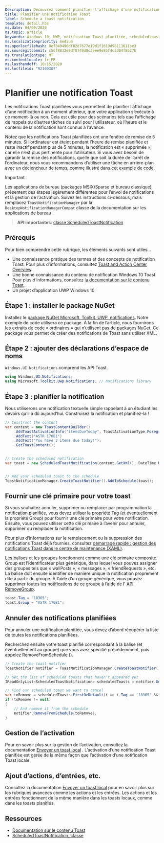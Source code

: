 ```yaml
---
Description: Découvrez comment planifier l’affichage d’une notification Toast locale à un moment ultérieur.
title: Planifier une notification Toast
label: Schedule a toast notification
template: detail.hbs
ms.date: 04/09/2020
ms.topic: article
keywords: Windows 10, UWP, notification Toast planifiée, scheduledtoastnotification, Guide de démarrage rapide, prise en main, exemple de code, procédure pas à pas
ms.localizationpriority: medium
ms.openlocfilehash: 8ef849490df82d7677e19d1f1619d98111611be3
ms.sourcegitcommit: c5df8832e9df8749d0c3eee9e85f4c2d04f8b27b
ms.translationtype: MT
ms.contentlocale: fr-FR
ms.lasthandoff: 10/15/2020
ms.locfileid: "92100307"
---
```

# <a name="schedule-a-toast-notification"></a>Planifier une notification Toast

Les notifications Toast planifiées vous permettent de planifier l’affichage d’une notification à un moment ultérieur, que votre application s’exécute à ce moment-là ou non. Cela est utile pour des scénarios tels que l’affichage de rappels ou d’autres tâches de suivi pour l’utilisateur, où l’heure et le contenu de la notification sont connus à l’avance.

Notez que les notifications Toast planifiées ont une fenêtre de remise de 5 minutes. Si l’ordinateur est éteint pendant l’heure de remise planifiée et reste inactif pendant plus de 5 minutes, la notification est « supprimée », car elle n’est plus pertinente pour l’utilisateur. Si vous avez besoin de garantir la remise des notifications, quelle que soit la durée de l’arrêt de l’ordinateur, nous vous recommandons d’utiliser une tâche en arrière-plan avec un déclencheur de temps, comme illustré dans [cet exemple de code](https://github.com/WindowsNotifications/quickstart-snoozable-toasts-even-if-computer-is-off).

> [!IMPORTANT]
> Les applications de bureau (packages MSIX/Sparse et bureau classique) présentent des étapes légèrement différentes pour l’envoi de notifications et la gestion de l’activation. Suivez les instructions ci-dessous, mais remplacez `ToastNotificationManager` par la `DesktopNotificationManagerCompat` classe de la documentation sur les [applications de bureau](toast-desktop-apps.md) .

> **API importantes**: [classe ScheduledToastNotification](/uwp/api/Windows.UI.Notifications.ScheduledToastNotification)


## <a name="prerequisites"></a>Prérequis

Pour bien comprendre cette rubrique, les éléments suivants sont utiles...

* Une connaissance pratique des termes et des concepts de notification Toast. Pour plus d’informations, consultez [Toast and Action Center Overview](/archive/blogs/tiles_and_toasts/toast-notification-and-action-center-overview-for-windows-10).
* Une bonne connaissance du contenu de notification Windows 10 Toast. Pour plus d’informations, consultez [la documentation sur le contenu Toast](adaptive-interactive-toasts.md).
* Un projet d’application UWP Windows 10


## <a name="step-1-install-nuget-package"></a>Étape 1 : installer le package NuGet

Installez le [package NuGet Microsoft. Toolkit. UWP. notifications](https://www.nuget.org/packages/Microsoft.Toolkit.Uwp.Notifications/). Notre exemple de code utilisera ce package. À la fin de l’article, nous fournirons les extraits de code « ordinaires » qui n’utilisent pas de packages NuGet. Ce package vous permet de créer des notifications de Toast sans utiliser XML.


## <a name="step-2-add-namespace-declarations"></a>Étape 2 : ajouter des déclarations d’espace de noms

`Windows.UI.Notifications` comprend les API Toast.

```csharp
using Windows.UI.Notifications;
using Microsoft.Toolkit.Uwp.Notifications; // Notifications library
```


## <a name="step-3-schedule-the-notification"></a>Étape 3 : planifier la notification

Nous utiliserons une notification textuelle simple rappelant à un étudiant les devoirs qu’il a dû aujourd’hui. Construisez la notification et planifiez-la !

```csharp
// Construct the content
var content = new ToastContentBuilder()
    .AddToastActivationInfo("itemsDueToday", ToastActivationType.Foreground)
    .AddText("ASTR 170B1")
    .AddText("You have 3 items due today!");
    .GetToastContent();

    
// Create the scheduled notification
var toast = new ScheduledToastNotification(content.GetXml(), DateTime.Now.AddSeconds(5));


// Add your scheduled toast to the schedule
ToastNotificationManager.CreateToastNotifier().AddToSchedule(toast);
```


## <a name="provide-a-primary-key-for-your-toast"></a>Fournir une clé primaire pour votre toast

Si vous souhaitez annuler, supprimer ou remplacer par programmation la notification planifiée, vous devez utiliser la propriété Tag (et éventuellement la propriété Group) pour fournir une clé primaire pour votre notification. Ensuite, vous pouvez utiliser cette clé primaire à l’avenir pour annuler, supprimer ou remplacer la notification.

Pour plus d’informations sur le remplacement ou la suppression des notifications Toast déjà fournies, consultez [démarrage rapide : gestion des notifications Toast dans le centre de maintenance (XAML)](/previous-versions/windows/apps/dn631260(v=win.10)).

Les balises et les groupes fonctionnent comme une clé primaire composite. Group est l’identificateur plus générique, dans lequel vous pouvez assigner des groupes tels que « wallPosts », « messages », « friendRequests », etc. La balise doit ensuite identifier de manière unique la notification proprement dite à partir du groupe. À l’aide d’un groupe générique, vous pouvez supprimer toutes les notifications de ce groupe à l’aide de l' [API RemoveGroup](/uwp/api/Windows.UI.Notifications.ToastNotificationHistory#Windows_UI_Notifications_ToastNotificationHistory_RemoveGroup_System_String_).

```csharp
toast.Tag = "18365";
toast.Group = "ASTR 170B1";
```


## <a name="cancel-scheduled-notifications"></a>Annuler des notifications planifiées

Pour annuler une notification planifiée, vous devez d’abord récupérer la liste de toutes les notifications planifiées.

Recherchez ensuite votre toast planifié correspondant à la balise (et éventuellement au groupe) que vous avez spécifié précédemment, puis appelez RemoveFromSchedule ().

```csharp
// Create the toast notifier
ToastNotifier notifier = ToastNotificationManager.CreateToastNotifier();

// Get the list of scheduled toasts that haven't appeared yet
IReadOnlyList<ScheduledToastNotification> scheduledToasts = notifier.GetScheduledToastNotifications();

// Find our scheduled toast we want to cancel
var toRemove = scheduledToasts.FirstOrDefault(i => i.Tag == "18365" && i.Group == "ASTR 170B1");
if (toRemove != null)
{
    // And remove it from the schedule
    notifier.RemoveFromSchedule(toRemove);
}
```


## <a name="activation-handling"></a>Gestion de l’activation

Pour en savoir plus sur la gestion de l’activation, consultez la documentation [Envoyer un toast local](send-local-toast.md) . L’activation d’une notification Toast planifiée est gérée de la même façon que l’activation d’une notification Toast locale.


## <a name="adding-actions-inputs-and-more"></a>Ajout d’actions, d’entrées, etc.

Consultez la documentation [Envoyer un toast local](send-local-toast.md) pour en savoir plus sur les rubriques avancées comme les actions et les entrées. Les actions et les entrées fonctionnent de la même manière dans les toasts locaux, comme dans les toasts planifiés.


## <a name="resources"></a>Ressources

* [Documentation sur le contenu Toast](adaptive-interactive-toasts.md)
* [ScheduledToastNotification, classe](/uwp/api/Windows.UI.Notifications.ScheduledToastNotification)